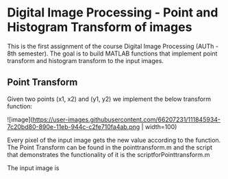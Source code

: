 # Digital Image Processing - Point and Histogram Transform of images
This is the first assignment of the course Digital Image Processing (AUTh - 8th semester). The goal is to build MATLAB functions that implement point transform and histogram transform to the input images. 

## Point Transform 
Given two points (x1, x2) and (y1, y2) we implement the below transform function:

![image](https://user-images.githubusercontent.com/66207231/111845934-7c20bd80-890e-11eb-944c-c2fe710fa4ab.png  | width=100)
 
Every pixel of the input image gets the new value according to the function. The Point Transform can be found in the pointtransform.m and the script that demonstrates the functionality of it is the scriptforPointtransform.m

The input image is 

